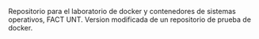 
Repositorio para el laboratorio de docker y contenedores de sistemas operativos, FACT UNT.
Version modificada de un repositorio de prueba de docker.
